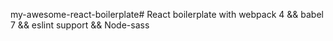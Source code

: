 my-awesome-react-boilerplate#
React boilerplate with webpack 4 && babel 7 && eslint support && Node-sass
